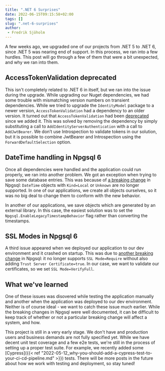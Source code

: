 ```yaml
---
title: ".NET 6 Surprises"
date: 2022-06-15T09:15:58+02:00
tags: []
slug: ".net-6-surprises"
author:
 - Fredrik Sjöholm
---
```


A few weeks ago, we upgraded one of our projects from .NET 5 to .NET 6, since .NET 5 was nearing end of support. In this process, we ran into a few hurdles. This post will go through a few of them that were a bit unexpected, and why we ran into them. 

## AccessTokenValidation deprecated

This isn't completely related to .NET 6 in itself, but we ran into the issue during the upgrade. While upgrading our Nuget dependencies, we had some trouble with mismatching version numbers on transient dependencies. While we tried to upgrade the `IdentityModel` package to a newer version, `AccessTokenValidation` had a dependency to an older version. It turned out that `AccessTokenValidation` had been [deprecated](https://leastprivilege.com/2020/07/06/flexible-access-token-validation-in-asp-net-core/) since we added it. This was solved by removing the dependency by simply substituting a call to `AddIdentityServerAuthentication` with a call to `AddJwtBearer`. We don’t use Introspection to validate tokens in our solution, but it is possible to combine JwtBearer and Introspection using the `ForwardDefaultSelection` option. 

## DateTime handling in Npgsql 6

Once all dependencies were handled and the application could run properly, we ran into another problem. We got an exception when trying to save some database entries. This was because of [a breaking change](https://www.npgsql.org/doc/release-notes/6.0.html#major-changes-to-timestamp-mapping) in Npgsql: `DateTime` objects with `Kind=Local` or `Unknown` are no longer supported. In one of our applications, we create all objects ourselves, so it was no big deal to change them to conform with the new behavior. 

In another of our applications, we save objects which are generated by an external library. In this case, the easiest solution was to set the `Npgsql.EnableLegacyTimestampBehavior` flag rather than converting the timestamps. 

## SSL Modes in Npgsql 6

A third issue appeared when we deployed our application to our dev environment and it crashed on startup. This was due to [another breaking change](https://www.npgsql.org/doc/release-notes/6.0.html#changes-to-ssl-configuration-ssl-moderequire) in Npgsql: it no longer supports `SSL Mode=Require` without also adding `Trust Server Certificate=true`. In our case, we want to validate our certificates, so we set `SSL Mode=VerifyFull`. 


## What we've learned

One of these issues was disovered while testing the application manually and another when the application was deployed to our dev environment. Neither is of course ideal - we want to catch these issue much earlier. While the breaking changes in Npgsql were well documented, it can be difficult to keep track of whether or not a particular breaking change will affect a system, and how. 

This project is still in a very early stage. We don't have and production users and business demands are not fully specified yet. While we have decent unit test coverage and a few e2e tests, we're still in the process of setting up a proper test suite. For example, we recently added some [Cypress]({{< ref "2022-05-12_why-you-should-add-a-cypress-test-to-your-ci-cd-pipeline.md" >}}) tests. There will be more posts in the future about how we work with testing and deployment, so stay tuned!